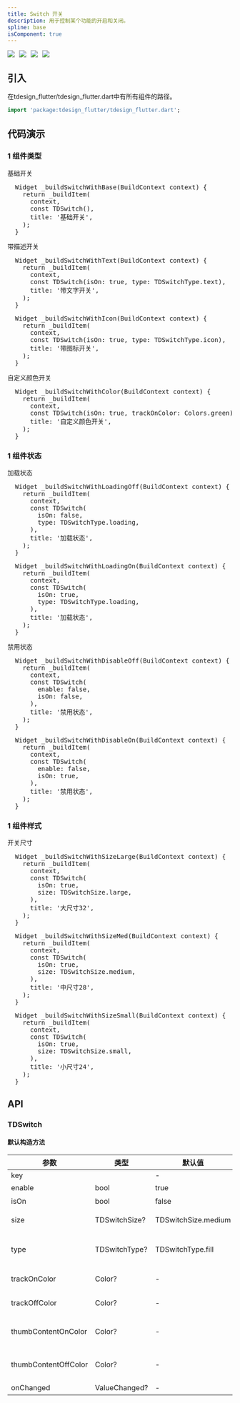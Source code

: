 ```yaml
---
title: Switch 开关
description: 用于控制某个功能的开启和关闭。
spline: base
isComponent: true
---
```


<span class="coverages-badge" style="margin-right: 10px"><img src="https://img.shields.io/badge/coverages%3A%20lines-100%25-blue" /></span><span class="coverages-badge" style="margin-right: 10px"><img src="https://img.shields.io/badge/coverages%3A%20functions-100%25-blue" /></span><span class="coverages-badge" style="margin-right: 10px"><img src="https://img.shields.io/badge/coverages%3A%20statements-100%25-blue" /></span><span class="coverages-badge" style="margin-right: 10px"><img src="https://img.shields.io/badge/coverages%3A%20branches-83%25-blue" /></span>
## 引入

在tdesign_flutter/tdesign_flutter.dart中有所有组件的路径。

```dart
import 'package:tdesign_flutter/tdesign_flutter.dart';
```

## 代码演示

### 1 组件类型

基础开关
                  
<td-code-block panel="Dart">

  <pre slot="Dart" lang="javascript">
  Widget _buildSwitchWithBase(BuildContext context) {
    return _buildItem(
      context,
      const TDSwitch(),
      title: '基础开关',
    );
  }</pre>

</td-code-block>
                                        

带描述开关
                  
<td-code-block panel="Dart">

  <pre slot="Dart" lang="javascript">
  Widget _buildSwitchWithText(BuildContext context) {
    return _buildItem(
      context,
      const TDSwitch(isOn: true, type: TDSwitchType.text),
      title: '带文字开关',
    );
  }</pre>

</td-code-block>
                                        


                  
<td-code-block panel="Dart">

  <pre slot="Dart" lang="javascript">
  Widget _buildSwitchWithIcon(BuildContext context) {
    return _buildItem(
      context,
      const TDSwitch(isOn: true, type: TDSwitchType.icon),
      title: '带图标开关',
    );
  }</pre>

</td-code-block>
                                        

自定义颜色开关
                  
<td-code-block panel="Dart">

  <pre slot="Dart" lang="javascript">
  Widget _buildSwitchWithColor(BuildContext context) {
    return _buildItem(
      context,
      const TDSwitch(isOn: true, trackOnColor: Colors.green),
      title: '自定义颜色开关',
    );
  }</pre>

</td-code-block>
                                        
### 1 组件状态

加载状态
                  
<td-code-block panel="Dart">

  <pre slot="Dart" lang="javascript">
  Widget _buildSwitchWithLoadingOff(BuildContext context) {
    return _buildItem(
      context,
      const TDSwitch(
        isOn: false,
        type: TDSwitchType.loading,
      ),
      title: '加载状态',
    );
  }</pre>

</td-code-block>
                                        


                  
<td-code-block panel="Dart">

  <pre slot="Dart" lang="javascript">
  Widget _buildSwitchWithLoadingOn(BuildContext context) {
    return _buildItem(
      context,
      const TDSwitch(
        isOn: true,
        type: TDSwitchType.loading,
      ),
      title: '加载状态',
    );
  }</pre>

</td-code-block>
                                        

禁用状态
                  
<td-code-block panel="Dart">

  <pre slot="Dart" lang="javascript">
  Widget _buildSwitchWithDisableOff(BuildContext context) {
    return _buildItem(
      context,
      const TDSwitch(
        enable: false,
        isOn: false,
      ),
      title: '禁用状态',
    );
  }</pre>

</td-code-block>
                                        


                  
<td-code-block panel="Dart">

  <pre slot="Dart" lang="javascript">
  Widget _buildSwitchWithDisableOn(BuildContext context) {
    return _buildItem(
      context,
      const TDSwitch(
        enable: false,
        isOn: true,
      ),
      title: '禁用状态',
    );
  }</pre>

</td-code-block>
                                        
### 1 组件样式

开关尺寸
                  
<td-code-block panel="Dart">

  <pre slot="Dart" lang="javascript">
  Widget _buildSwitchWithSizeLarge(BuildContext context) {
    return _buildItem(
      context,
      const TDSwitch(
        isOn: true,
        size: TDSwitchSize.large,
      ),
      title: '大尺寸32',
    );
  }</pre>

</td-code-block>
                                        


                  
<td-code-block panel="Dart">

  <pre slot="Dart" lang="javascript">
  Widget _buildSwitchWithSizeMed(BuildContext context) {
    return _buildItem(
      context,
      const TDSwitch(
        isOn: true,
        size: TDSwitchSize.medium,
      ),
      title: '中尺寸28',
    );
  }</pre>

</td-code-block>
                                        


                  
<td-code-block panel="Dart">

  <pre slot="Dart" lang="javascript">
  Widget _buildSwitchWithSizeSmall(BuildContext context) {
    return _buildItem(
      context,
      const TDSwitch(
        isOn: true,
        size: TDSwitchSize.small,
      ),
      title: '小尺寸24',
    );
  }</pre>

</td-code-block>
                                        


## API
### TDSwitch
#### 默认构造方法

| 参数 | 类型 | 默认值 | 说明 |
| --- | --- | --- | --- |
| key |  | - |  |
| enable | bool | true | 是否可点击 |
| isOn | bool | false | 是否打开 |
| size | TDSwitchSize? | TDSwitchSize.medium | 尺寸：大、中、小 |
| type | TDSwitchType? | TDSwitchType.fill | 类型：填充、文本、加载 |
| trackOnColor | Color? | - | 开启时轨道颜色 |
| trackOffColor | Color? | - | 关闭时轨道颜色 |
| thumbContentOnColor | Color? | - | 开启时ThumbView的颜色 |
| thumbContentOffColor | Color? | - | 关闭时ThumbView的颜色 |
| onChanged | ValueChanged<bool>? | - | 改变事件 |


  
